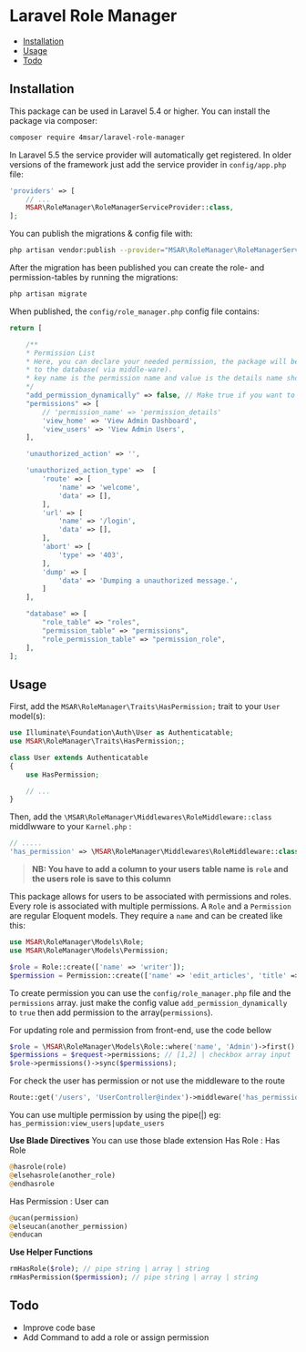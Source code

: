 
# Laravel Role Manager

* [Installation](#installation)
* [Usage](#usage)
* [Todo](#todo)


## Installation

This package can be used in Laravel 5.4 or higher.
You can install the package via composer:

``` bash
composer require 4msar/laravel-role-manager
```

In Laravel 5.5 the service provider will automatically get registered. In older versions of the framework just add the service provider in `config/app.php` file:

```php
'providers' => [
    // ...
    MSAR\RoleManager\RoleManagerServiceProvider::class,
];
```

You can publish the migrations & config file with:

```bash
php artisan vendor:publish --provider="MSAR\RoleManager\RoleManagerServiceProvider"
```

After the migration has been published you can create the role- and permission-tables by running the migrations:

```bash
php artisan migrate
```

When published, the `config/role_manager.php` config file contains:

```php
return [

    /**
    * Permission List 
    * Here, you can declare your needed permission, the package will be add this permission automatically
    * to the database( via middle-ware).
    * key name is the permission name and value is the details name showing for management.
    */
    "add_permission_dynamically" => false, // Make true if you want to add permission from bellow permissions array
    "permissions" => [
        // 'permission_name' => 'permission_details'
        'view_home' => 'View Admin Dashboard',
        'view_users' => 'View Admin Users',
    ],

    'unauthorized_action' => '',

    'unauthorized_action_type' =>  [
        'route' => [
            'name' => 'welcome',
            'data' => [],
        ],
        'url' => [
            'name' => '/login',
            'data' => [],
        ],
        'abort' => [
            'type' => '403',
        ],
        'dump' => [
            'data' => 'Dumping a unauthorized message.',
        ]
    ],

    "database" => [
        "role_table" => "roles",
        "permission_table" => "permissions",
        "role_permission_table" => "permission_role",
    ],
];
```



## Usage

First, add the `MSAR\RoleManager\Traits\HasPermission;` trait to your `User` model(s):

```php
use Illuminate\Foundation\Auth\User as Authenticatable;
use MSAR\RoleManager\Traits\HasPermission;;

class User extends Authenticatable
{
    use HasPermission;

    // ...
}
```

Then, add the `\MSAR\RoleManager\Middlewares\RoleMiddleware::class` middlwware to your `Karnel.php` :

```php
// .....
'has_permission' => \MSAR\RoleManager\Middlewares\RoleMiddleware::class,
```
> **NB: You have to add a column to your users table name is ``role`` and the users role is save to this column**

This package allows for users to be associated with permissions and roles. Every role is associated with multiple permissions.
A `Role` and a `Permission` are regular Eloquent models. They require a `name` and can be created like this:

```php
use MSAR\RoleManager\Models\Role;
use MSAR\RoleManager\Models\Permission;

$role = Role::create(['name' => 'writer']);
$permission = Permission::create(['name' => 'edit_articles', 'title' => 'Edit Articles']);
```
To create permission you can use the ``config/role_manager.php`` file and the ``permissions`` array.
just make the config value ``add_permission_dynamically`` to ``true``  then add permission to the array(``permissions``).

For updating role and permission from front-end, use the code bellow

```php
$role = \MSAR\RoleManager\Models\Role::where('name', 'Admin')->first();
$permissions = $request->permissions; // [1,2] | checkbox array input | permissions ids
$role->permissions()->sync($permissions);
```

For check the user has permission or not use the middleware to the route
```php
Route::get('/users', 'UserController@index')->middleware('has_permission:view_users')->name('home');
```
You can use multiple permission by using the pipe(|) eg: ``has_permission:view_users|update_users``

**Use Blade Directives**
You can use those blade extension 
Has Role :  Has Role
```php
@hasrole(role)
@elsehasrole(another_role)
@endhasrole
```
Has Permission :  User can
```php
@ucan(permission)
@elseucan(another_permission)
@enducan
```

**Use Helper Functions**
```php
rmHasRole($role); // pipe string | array | string
rmHasPermission($permission); // pipe string | array | string
```


## Todo

- Improve code base
- Add Command to add a role or assign permission